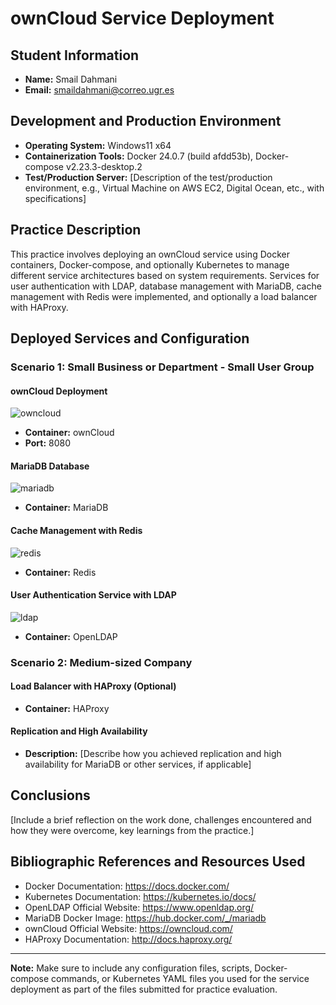 # ownCloud Service Deployment

## Student Information

- **Name:** Smail Dahmani
- **Email:** smaildahmani@correo.ugr.es

## Development and Production Environment

- **Operating System:** Windows11 x64
- **Containerization Tools:** Docker 24.0.7 (build afdd53b), Docker-compose v2.23.3-desktop.2
- **Test/Production Server:** [Description of the test/production environment, e.g., Virtual Machine on AWS EC2, Digital Ocean, etc., with specifications]

## Practice Description

This practice involves deploying an ownCloud service using Docker containers, Docker-compose, and optionally Kubernetes to manage different service architectures based on system requirements. Services for user authentication with LDAP, database management with MariaDB, cache management with Redis were implemented, and optionally a load balancer with HAProxy.

## Deployed Services and Configuration

### Scenario 1: Small Business or Department - Small User Group

#### ownCloud Deployment
![owncloud](https://github.com/sml99/ccsa-p1/assets/29798184/1f9631cd-39c6-45ee-a32a-a1e692d983a2)

- **Container:** ownCloud
- **Port:** 8080

#### MariaDB Database
![mariadb](https://github.com/sml99/ccsa-p1/assets/29798184/956a023b-9e9a-430c-9de4-68969411c4bb)

- **Container:** MariaDB

#### Cache Management with Redis
![redis](https://github.com/sml99/ccsa-p1/assets/29798184/b078e2de-fbe3-4378-9046-986bdacbb971)

- **Container:** Redis

#### User Authentication Service with LDAP
![ldap](https://github.com/sml99/ccsa-p1/assets/29798184/6493b473-c205-41f6-82df-9b4692461f57)

- **Container:** OpenLDAP


### Scenario 2: Medium-sized Company

#### Load Balancer with HAProxy (Optional)

- **Container:** HAProxy

#### Replication and High Availability

- **Description:** [Describe how you achieved replication and high availability for MariaDB or other services, if applicable]

## Conclusions

[Include a brief reflection on the work done, challenges encountered and how they were overcome, key learnings from the practice.]

## Bibliographic References and Resources Used

- Docker Documentation: https://docs.docker.com/
- Kubernetes Documentation: https://kubernetes.io/docs/
- OpenLDAP Official Website: https://www.openldap.org/
- MariaDB Docker Image: https://hub.docker.com/_/mariadb
- ownCloud Official Website: https://owncloud.com/
- HAProxy Documentation: http://docs.haproxy.org/

---

**Note:** Make sure to include any configuration files, scripts, Docker-compose commands, or Kubernetes YAML files you used for the service deployment as part of the files submitted for practice evaluation.
